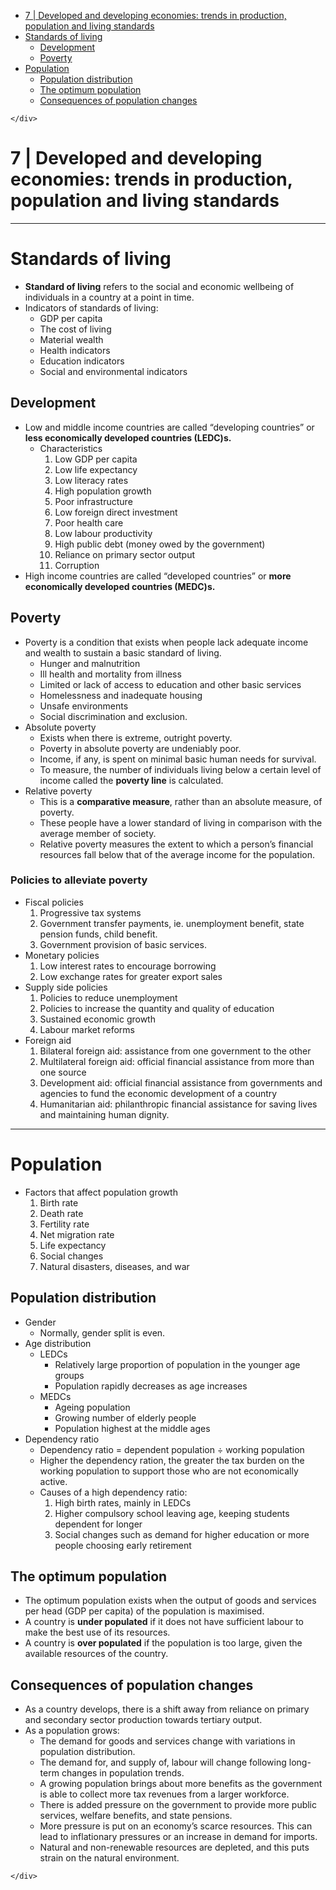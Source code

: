 <!DOCTYPE html>
<html>

<head>
  <meta charset="utf-8">
  <meta name="viewport" content="width=device-width, initial-scale=1.0">
  <title>7 | Developed and developing economies: trends in production, population and living standards</title>
  <link rel="stylesheet" href="https://stackedit.io/style.css" />
</head>

<body class="stackedit">
  <div class="stackedit__left">
    <div class="stackedit__toc">
      
<ul>
<li><a href="#developed-and-developing-economies-trends-in-production-population-and-living-standards">7 | Developed and developing economies: trends in production, population and living standards</a></li>
<li><a href="#standards-of-living">Standards of living</a>
<ul>
<li><a href="#development">Development</a></li>
<li><a href="#poverty">Poverty</a></li>
</ul>
</li>
<li><a href="#population">Population</a>
<ul>
<li><a href="#population-distribution">Population distribution</a></li>
<li><a href="#the-optimum-population">The optimum population</a></li>
<li><a href="#consequences-of-population-changes">Consequences of population changes</a></li>
</ul>
</li>
</ul>

    </div>
  </div>
  <div class="stackedit__right">
    <div class="stackedit__html">
      <h1 id="developed-and-developing-economies-trends-in-production-population-and-living-standards">7 | Developed and developing economies: trends in production, population and living standards</h1>
<hr>
<h1 id="standards-of-living">Standards of living</h1>
<ul>
<li><strong>Standard of living</strong> refers to the social and economic wellbeing of individuals in a country at a point in time.</li>
<li>Indicators of standards of living:
<ul>
<li>GDP per capita</li>
<li>The cost of living</li>
<li>Material wealth</li>
<li>Health indicators</li>
<li>Education indicators</li>
<li>Social and environmental indicators</li>
</ul>
</li>
</ul>
<h2 id="development">Development</h2>
<ul>
<li>Low and middle income countries are called “developing countries” or <strong>less economically developed countries (LEDC)s.</strong>
<ul>
<li>Characteristics
<ol>
<li>Low GDP per capita</li>
<li>Low life expectancy</li>
<li>Low literacy rates</li>
<li>High population growth</li>
<li>Poor infrastructure</li>
<li>Low foreign direct investment</li>
<li>Poor health care</li>
<li>Low labour productivity</li>
<li>High public debt (money owed by the government)</li>
<li>Reliance on primary sector output</li>
<li>Corruption</li>
</ol>
</li>
</ul>
</li>
<li>High income countries are called “developed countries” or <strong>more economically developed countries (MEDC)s.</strong></li>
</ul>
<h2 id="poverty">Poverty</h2>
<ul>
<li>Poverty is a condition that exists when people lack adequate income and wealth to sustain a basic standard of living.
<ul>
<li>Hunger and malnutrition</li>
<li>Ill health and mortality from illness</li>
<li>Limited or lack of access to education and other basic services</li>
<li>Homelessness and inadequate housing</li>
<li>Unsafe environments</li>
<li>Social discrimination and exclusion.</li>
</ul>
</li>
<li>Absolute poverty
<ul>
<li>Exists when there is extreme, outright poverty.</li>
<li>Poverty in absolute poverty are undeniably poor.</li>
<li>Income, if any, is spent on minimal basic human needs for survival.</li>
<li>To measure, the number of individuals living below a certain level of income called the <strong>poverty line</strong> is calculated.</li>
</ul>
</li>
<li>Relative poverty
<ul>
<li>This is a <strong>comparative measure</strong>, rather than an absolute measure, of poverty.</li>
<li>These people have a lower standard of living in comparison with the average member of society.</li>
<li>Relative poverty measures the extent to which a person’s financial resources fall below that of the average income for the population.</li>
</ul>
</li>
</ul>
<h3 id="policies-to-alleviate-poverty">Policies to alleviate poverty</h3>
<ul>
<li>Fiscal policies
<ol>
<li>Progressive tax systems</li>
<li>Government transfer payments, ie. unemployment benefit, state pension funds, child benefit.</li>
<li>Government provision of basic services.</li>
</ol>
</li>
<li>Monetary policies
<ol>
<li>Low interest rates to encourage borrowing</li>
<li>Low exchange rates for greater export sales</li>
</ol>
</li>
<li>Supply side policies
<ol>
<li>Policies to reduce unemployment</li>
<li>Policies to increase the quantity and quality of education</li>
<li>Sustained economic growth</li>
<li>Labour market reforms</li>
</ol>
</li>
<li>Foreign aid
<ol>
<li>Bilateral foreign aid: assistance from one government to the other</li>
<li>Multilateral foreign aid: official financial assistance from more than one source</li>
<li>Development aid: official financial assistance from governments and agencies to fund the economic development of a country</li>
<li>Humanitarian aid: philanthropic financial assistance for saving lives and maintaining human dignity.</li>
</ol>
</li>
</ul>
<hr>
<h1 id="population">Population</h1>
<ul>
<li>Factors that affect population growth
<ol>
<li>Birth rate</li>
<li>Death rate</li>
<li>Fertility rate</li>
<li>Net migration rate</li>
<li>Life expectancy</li>
<li>Social changes</li>
<li>Natural disasters, diseases, and war</li>
</ol>
</li>
</ul>
<h2 id="population-distribution">Population distribution</h2>
<ul>
<li>Gender
<ul>
<li>Normally, gender split is even.</li>
</ul>
</li>
<li>Age distribution
<ul>
<li>LEDCs
<ul>
<li>Relatively large proportion of population in the younger age groups</li>
<li>Population rapidly decreases as age increases</li>
</ul>
</li>
<li>MEDCs
<ul>
<li>Ageing population</li>
<li>Growing number of elderly people</li>
<li>Population highest at the middle ages</li>
</ul>
</li>
</ul>
</li>
<li>Dependency ratio
<ul>
<li>Dependency ratio = dependent population ÷ working population</li>
<li>Higher the dependency ration, the greater the tax burden on the working population to support those who are not economically active.</li>
<li>Causes of a high dependency ratio:
<ol>
<li>High birth rates, mainly in LEDCs</li>
<li>Higher compulsory school leaving age, keeping students dependent for longer</li>
<li>Social changes such as demand for higher education or more people choosing early retirement</li>
</ol>
</li>
</ul>
</li>
</ul>
<h2 id="the-optimum-population">The optimum population</h2>
<ul>
<li>The optimum population exists when the output of goods and services per head (GDP per capita) of the population is maximised.</li>
<li>A country is <strong>under populated</strong> if it does not have sufficient labour to make the best use of its resources.</li>
<li>A country is <strong>over populated</strong> if the population is too large, given the available resources of the country.</li>
</ul>
<h2 id="consequences-of-population-changes">Consequences of population changes</h2>
<ul>
<li>As a country develops, there is a shift away from reliance on primary and secondary sector production towards tertiary output.</li>
<li>As a population grows:
<ul>
<li>The demand for goods and services change with variations in population distribution.</li>
<li>The demand for, and supply of, labour will change following long-term changes in population trends.</li>
<li>A growing population brings about more benefits as the government is able to collect more tax revenues from a larger workforce.</li>
<li>There is added pressure on the government to provide more public services, welfare benefits, and state pensions.</li>
<li>More pressure is put on an economy’s scarce resources. This can lead to inflationary pressures or an increase in demand for imports.</li>
<li>Natural and non-renewable resources are depleted, and this puts strain on the natural environment.</li>
</ul>
</li>
</ul>

    </div>
  </div>
</body>

</html>
